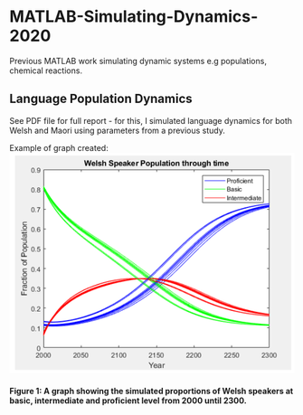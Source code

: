 # MATLAB-Simulating-Dynamics-2020
Previous MATLAB work simulating dynamic systems e.g populations, chemical reactions.

## Language Population Dynamics
See PDF file for full report - for this, I simulated language dynamics for both Welsh and Maori using parameters from a previous study.

Example of graph created:
![Welshgraph1-MATLAB](Welshgraph1-MATLAB.png)
#### Figure 1: A graph showing the simulated proportions of Welsh speakers at basic, intermediate and proficient level from 2000 until 2300.

